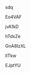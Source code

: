 sdq
































Eo4VAF
















jvA1kD








hTdxZe




GnA8IzXL


lITkw

EJptYU
